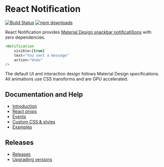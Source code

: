# React Notification
[![Build Status](https://travis-ci.org/pburtchaell/react-notification.svg)](https://travis-ci.org/pburtchaell/react-notification) [![npm downloads](https://img.shields.io/npm/dm/react-notification.svg?style=flat)](http://badge.fury.io/js/react-notification)

React Notification provides [Material Design snackbar notificati0ons](https://material.io/components/snackbars) with zero dependencies. 

```js
<Notification
    visible={true}
    text="You sent a message"
    action="Undo"
/>
```

The default UI and interaction design follows Material Design specifications. All animations use CSS transforms and are GPU accelerated.

## Documentation and Help
- [Introduction](/docs/introduction.md)
- [React props](guides/props.md)
- [Events](guides/events.md)
- [Custom CSS & styles](guides/styles.md)
- [Examples](/examples)

## Releases
- [Releases](https://github.com/pburtchaell/react-notification/releases)
- [Upgrading versions](/docs/upgrading.md)

